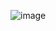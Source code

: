 ![image](https://user-images.githubusercontent.com/43849911/91346545-a1c56880-e7fe-11ea-8e3a-a703bf45b97b.png)
